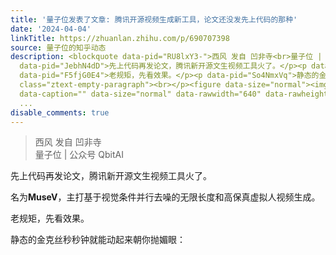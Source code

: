 ```yaml
---
title: '量子位发表了文章: 腾讯开源视频生成新工具，论文还没发先上代码的那种'
date: '2024-04-04'
linkTitle: https://zhuanlan.zhihu.com/p/690707398
source: 量子位的知乎动态
description: <blockquote data-pid="RU8lxY3-">西风 发自 凹非寺<br>量子位 | 公众号 QbitAI</blockquote><p
  data-pid="JebhN4dD">先上代码再发论文，腾讯新开源文生视频工具火了。</p><p data-pid="_IhLlKYi">名为<b>MuseV</b>，主打基于视觉条件并行去噪的无限长度和高保真虚拟人视频生成。</p><p
  data-pid="F5fjG0E4">老规矩，先看效果。</p><p data-pid="So4NmxVq">静态的金克丝秒秒钟就能动起来朝你抛媚眼：</p><p
  class="ztext-empty-paragraph"><br></p><figure data-size="normal"><img src="https://pic2.zhimg.com/v2-ebface53d83ca55f290351f184440e39_1440w.jpg"
  data-caption="" data-size="normal" data-rawwidth="640" data-rawheight="422" data-thumbnail="https://pic2.zhimg.com/v2-ebface53
  ...
disable_comments: true
---
```

<blockquote data-pid="RU8lxY3-">西风 发自 凹非寺<br>量子位 | 公众号 QbitAI</blockquote><p data-pid="JebhN4dD">先上代码再发论文，腾讯新开源文生视频工具火了。</p><p data-pid="_IhLlKYi">名为<b>MuseV</b>，主打基于视觉条件并行去噪的无限长度和高保真虚拟人视频生成。</p><p data-pid="F5fjG0E4">老规矩，先看效果。</p><p data-pid="So4NmxVq">静态的金克丝秒秒钟就能动起来朝你抛媚眼：</p><p class="ztext-empty-paragraph"><br></p><figure data-size="normal"><img src="https://pic2.zhimg.com/v2-ebface53d83ca55f290351f184440e39_1440w.jpg" data-caption="" data-size="normal" data-rawwidth="640" data-rawheight="422" data-thumbnail="https://pic2.zhimg.com/v2-ebface53 ...